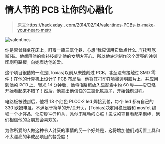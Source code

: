 # 情人节的 PCB 让你的心融化

> 原文:[https://hack aday . com/2014/02/14/valentines-PCBs-to-make-your-heart-melt/](https://hackaday.com/2014/02/14/valentines-pcbs-to-make-your-heart-melt/)

![valentines](../Images/d3a0a815cf003f26d649756584d784a7.png)

你是否曾经坐在床上，盯着一瓶三氯化铁，心想“我应该用它做点什么…”[托拜厄斯]有。他想用他的修补技能让他的女朋友开心，所以他决定制作这个漂亮的蚀刻印刷电路板，向她表达他的爱。

这个项目很酷的一点是[Tobias]以前从未蚀刻过 PCB，甚至没有接触过 SMD 零件！在他的计算机上设计了 PCB 布局后，他将其打印在喷墨透明胶片上，并应用到他的 PCB 上。曝光 14 分钟后，他将电路板放入显影液中约 60 秒——它已经开始看起来不错了！然后，他拿出他信任的三氯化铁瓶子，开始蚀刻过程。

电路板被蚀刻后，他将 18 个红色 PLCC-2 led 焊接到位，每个 led 都有自己的 330 欧姆电阻。不满足于简单的开/关开关，[Tobias]决定用稳压器和 mosfet 编程一个小饰品，让它脉冲开和关，类似于跳动的心脏！完成的项目看起来很棒，我们相信他的女朋友会喜欢的。

为你所爱的人做这种令人讨厌的事情的另一个好处是，这将增加他们对闲置工具和不太漂亮的半成品项目的接受度！